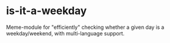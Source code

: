 # is-it-a-weekday
Meme-module for "efficiently" checking whether a given day is a weekday/weekend, with multi-language support.

